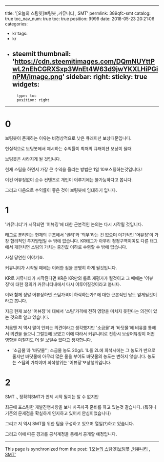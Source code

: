 
---
title: '[오늘의 스팀잇]보팅봇 ,커뮤니티 , SMT'
permlink: 389qfc-smt
catalog: true
toc_nav_num: true
toc: true
position: 9999
date: 2018-05-23 20:21:06
categories:
- kr
tags:
- kr
- steemit
thumbnail: 'https://cdn.steemitimages.com/DQmNUYttPwL2nEhCGRXSxp3WnEt4W63d9jwYKXLHiPGinPM/image.png'
sidebar:
    right:
        sticky: true
widgets:
    -
        type: toc
        position: right
---


# 0
보팅봇이 존재하는 이유는 비정상적으로 낮은 큐래이션 보상때문입니다.

현실적으로 보팅봇에서 제시하는 수익률이 최저의 큐래이션 보상이 될때

보팅봇은 사라지게 될 것입니다.

현재 스팀을 하면서 가장 큰 수익을 올리는 방법은 1일 10포스팅하는것입니다.!

이건 어뷰징없이 순수 컨텐츠로 개인이 이루기에는 불가능하다고 봅니다. 

그리고 다음으로 수익률이 좋은 것이 보팅봇에 임대하기 입니다.



# 1
'커뮤니티'가 시작되면 '어뷰징'에 대한 근본적인 논의는 다시 시작될 것입니다.

태그로 분리되는 현재의 구조에서 '권리'와 '의무'라는 건 없으며 이기적인 '어뷰징'이 가장 합리적인 투자방법일 수 밖에 없습니다. KR태그가 아무리 청정구역이여도 다른 태그에서 개판치면 스팀의 가치는 중간값 이하로 수렴할 수 밖에 없습니다.

사실 당연한 이야기죠.

커뮤니티가 시작될 때에는 이러한 점을 분명히 하게 될것입니다.

 KR로 커뮤니티가 시작된다면 KR은 KR만의 룰로 재평가가 될것이고 그 때에는 '어뷰징'에 대한 정의가 커뮤니티내에서 다시 이루어질것이라고 봅니다. 

이와 함께 정말 어뷰징하면 스팀가격이 하락하는가? 에 대한 근본적인 답도 얻게될것이라고 봅니다.

지금 현재 보상 '어뷰징'에 대해서 '스팀'가격에 전혀 영향을 미치지 못한다는 의견이 있는 것으로 알고 있습니다.

처음엔 저 역시 말이 안되는 의견이라고 생각했지만 '소금물'과 '바닷물'에 비유를 통해서 의견을 들으니 그럴듯해 보였고 이에 따라서 커뮤니티로 전환시 보상어뷰징이 어떤 영향을 미칠지도 더 잘 보일수 있다고 생각합니다.

* '소금물'과 '바닷물''; 소금물 농도 20g/L 1L를 2L에 희석시에는 그 농도가 반으로 줄지만 바닷물에 아무리 많은 물을 부어도 바닷물의 농도는 변하지 않습니다. 농도는 스팀의 가치이며 희석행위는 '어뷰징'보상행위입니다. 


# 2
 SMT ., 정확히SMT가 언제 시작 될지는 알 수 없지만  

최근에 포스팅한 개발진행사항을 보니 차곡차곡 준비를 하고 있는것 같습니다.
(특히나 기존의 문제점을 확실하게 인지하고 있어서 안심이었습니다)

그리고 저 역시 SMT를 위한 팀을 구성하고 있으며  열일(?)하고 있습니다.

그리고 이에 따른 경과를 공식계정을 통해서 공개할 예정입니다.

- - -

This page is synchronized from the post: ['[오늘의 스팀잇]보팅봇 ,커뮤니티 , SMT'](https://steemit.com/@virus707/389qfc-smt)
